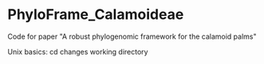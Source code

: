 # PhyloFrame_Calamoideae
Code for paper "A robust phylogenomic framework for the calamoid palms"

Unix basics:
cd changes working directory
